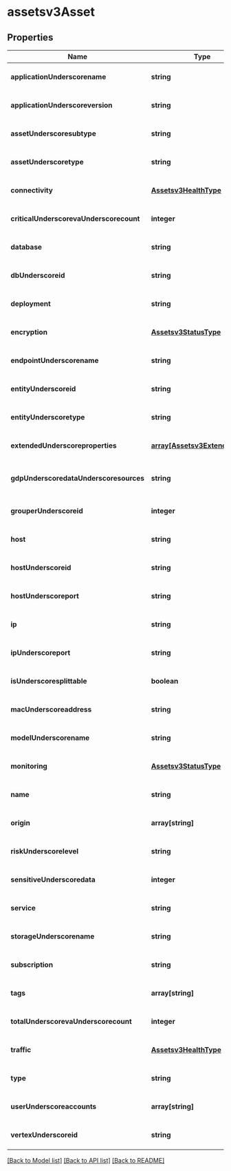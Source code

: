 # assetsv3Asset

## Properties
Name | Type | Description | Notes
------------ | ------------- | ------------- | -------------
**applicationUnderscorename** | **string** | name of an application asset | [optional] [default to null]
**applicationUnderscoreversion** | **string** | version of an application | [optional] [default to null]
**assetUnderscoresubtype** | **string** | sub type of asset | [optional] [default to null]
**assetUnderscoretype** | **string** | type of asset | [optional] [default to null]
**connectivity** | [**Assetsv3HealthType**](Assetsv3HealthType.md) |  | [optional] [default to null]
**criticalUnderscorevaUnderscorecount** | **integer** | total critical vulnerability count of assets | [optional] [default to null]
**database** | **string** | database name of the assets | [optional] [default to null]
**dbUnderscoreid** | **string** | database ids of assets | [optional] [default to null]
**deployment** | **string** | name of deployment | [optional] [default to null]
**encryption** | [**Assetsv3StatusType**](Assetsv3StatusType.md) |  | [optional] [default to null]
**endpointUnderscorename** | **string** | name of an endpoint asset | [optional] [default to null]
**entityUnderscoreid** | **string** |  | [optional] [default to null]
**entityUnderscoretype** | **string** | entity type of an asset | [optional] [default to null]
**extendedUnderscoreproperties** | [**array[Assetsv3ExtendedProp]**](Assetsv3ExtendedProp.md) | extended properties for an asset | [optional] [default to null]
**gdpUnderscoredataUnderscoresources** | **string** | GDP datasource names of the assets | [optional] [default to null]
**grouperUnderscoreid** | **integer** |  | [optional] [default to null]
**host** | **string** | host of the assets | [optional] [default to null]
**hostUnderscoreid** | **string** | host ids of assets | [optional] [default to null]
**hostUnderscoreport** | **string** | host and port of the assets | [optional] [default to null]
**ip** | **string** | ip of the assets | [optional] [default to null]
**ipUnderscoreport** | **string** | ip and port of the assets | [optional] [default to null]
**isUnderscoresplittable** | **boolean** | can the asset be split | [optional] [default to null]
**macUnderscoreaddress** | **string** | macaddress of an endpoint asset | [optional] [default to null]
**modelUnderscorename** | **string** | name of model asset | [optional] [default to null]
**monitoring** | [**Assetsv3StatusType**](Assetsv3StatusType.md) |  | [optional] [default to null]
**name** | **string** | name of the assets | [optional] [default to null]
**origin** | **array[string]** | origin of assets | [optional] [default to null]
**riskUnderscorelevel** | **string** | risk levels of the assets | [optional] [default to null]
**sensitiveUnderscoredata** | **integer** | sensitive data count of an assets | [optional] [default to null]
**service** | **string** | service name of an assets | [optional] [default to null]
**storageUnderscorename** | **string** | name of storage asset | [optional] [default to null]
**subscription** | **string** | subscription name of an asset | [optional] [default to null]
**tags** | **array[string]** | tags associated to an assets | [optional] [default to null]
**totalUnderscorevaUnderscorecount** | **integer** | total vulnerability count of assets | [optional] [default to null]
**traffic** | [**Assetsv3HealthType**](Assetsv3HealthType.md) |  | [optional] [default to null]
**type** | **string** | database type of the assets | [optional] [default to null]
**userUnderscoreaccounts** | **array[string]** | associated user accounts of assets | [optional] [default to null]
**vertexUnderscoreid** | **string** | vertex-ID based on assetEntityType | [optional] [default to null]

[[Back to Model list]](../README.md#documentation-for-models) [[Back to API list]](../README.md#documentation-for-api-endpoints) [[Back to README]](../README.md)


